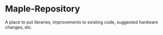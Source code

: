 Maple-Repository
================

A place to put libraries, improvements to existing code, suggested hardware changes, etc.
